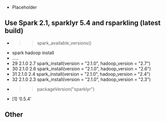 - Placeholder

## Use Spark 2.1, sparklyr 5.4 and rsparkling (latest build) ##

 - >> spark_available_versions()
 -   spark hadoop                                                   install
 -   .....
 - 29 2.1.0    2.7  spark_install(version = "2.1.0", hadoop_version = "2.7")
 - 30 2.1.0    2.6  spark_install(version = "2.1.0", hadoop_version = "2.6")
 - 31 2.1.0    2.4  spark_install(version = "2.1.0", hadoop_version = "2.4")
 - 32 2.1.0    2.3  spark_install(version = "2.1.0", hadoop_version = "2.3")
 - >> packageVersion("sparklyr")
 -  [1] ‘0.5.4’

## Other ##
